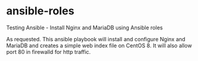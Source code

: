# ansible-roles
Testing Ansible - Install Nginx and MariaDB using Ansible roles

As requested. This ansible playbook will install and configure Nginx and MariaDB and creates a simple web index file on CentOS 8.
It will also allow port 80 in firewalld for http traffic.
